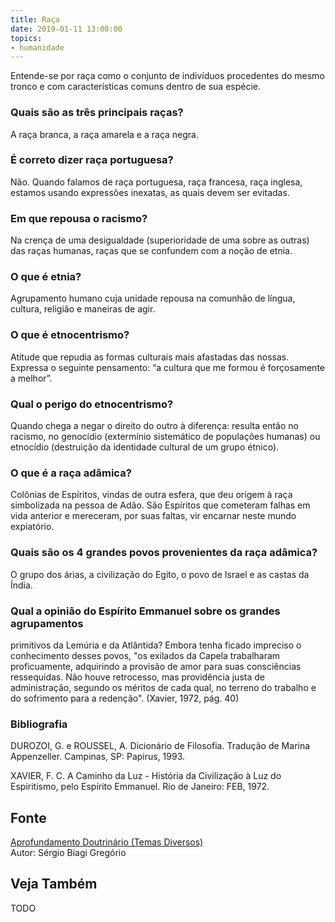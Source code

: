 ```yaml
---
title: Raça
date: 2019-01-11 13:00:00
topics: 
- humanidade 
---
```


Entende-se por raça como o conjunto de indivíduos procedentes do mesmo tronco e
com características comuns dentro de sua espécie.

### Quais são as três principais raças?
A raça branca, a raça amarela e a raça negra.

### É correto dizer raça portuguesa?
Não. Quando falamos de raça portuguesa, raça francesa, raça inglesa,
estamos usando expressões inexatas, as quais devem ser evitadas.

### Em que repousa o racismo?
Na crença de uma desigualdade (superioridade de uma sobre as outras) das
raças humanas, raças que se confundem com a noção de etnia.

### O que é etnia?
Agrupamento humano cuja unidade repousa na comunhão de língua, cultura,
religião e maneiras de agir.

### O que é etnocentrismo?
Atitude que repudia as formas culturais mais afastadas das nossas.
Expressa o seguinte pensamento: “a cultura que me formou é forçosamente
a melhor”.

### Qual o perigo do etnocentrismo?
Quando chega a negar o direito do outro à diferença: resulta então no
racismo, no genocídio (extermínio sistemático de populações humanas)
ou etnocídio (destruição da identidade cultural de um grupo étnico).

### O que é a raça adâmica?
Colônias de Espíritos, vindas de outra esfera, que deu origem à raça
simbolizada na pessoa de Adão. São Espíritos que cometeram falhas em
vida anterior e mereceram, por suas faltas, vir encarnar neste mundo
expiatório.

### Quais são os 4 grandes povos provenientes da raça adâmica?
O grupo dos árias, a civilização do Egito, o povo de Israel e as castas
da Índia.

### Qual a opinião do Espírito Emmanuel sobre os grandes agrupamentos
primitivos da Lemúria e da Atlântida?
Embora tenha ficado impreciso o conhecimento desses povos, "os exilados
da Capela trabalharam proficuamente, adquirindo a provisão de amor para
suas consciências ressequidas. Não houve retrocesso, mas providência
justa de administração, segundo os méritos de cada qual, no terreno do
trabalho e do sofrimento para a redenção". (Xavier, 1972, pág. 40)


### Bibliografia
DUROZOI, G. e ROUSSEL, A. Dicionário de Filosofia. Tradução de Marina
Appenzeller. Campinas, SP: Papirus, 1993.

XAVIER, F. C. A Caminho da Luz - História da Civilização à Luz do
Espiritismo, pelo Espírito Emmanuel. Rio de Janeiro: FEB, 1972.

## Fonte
[Aprofundamento Doutrinário (Temas Diversos)](https://sites.google.com/view/aprofundamentodoutrinario/raça)  
Autor: Sérgio Biagi Gregório



## Veja Também
TODO


